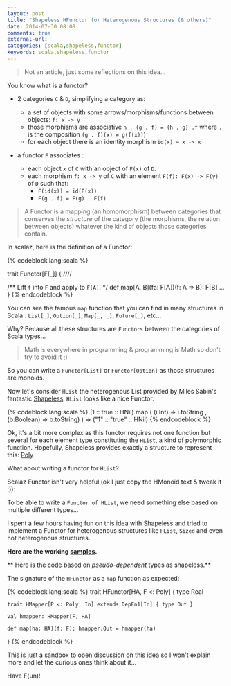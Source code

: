 ```yaml
---
layout: post
title: "Shapeless HFunctor for Heterogenous Structures (& others)"
date: 2014-07-30 08:08
comments: true
external-url:
categories: [scala,shapeless,functor]
keywords: scala,shapeless,functor
---
```


> Not an article, just some reflections on this idea...

You know what is a functor?

- 2 categories `C` & `D`, simplifying a category as:
    * a set of objects with some arrows/morphisms/functions between objects: `f: x -> y`
    * those morphisms are associative `h . (g . f) = (h . g) .f` where `.` is the composition `(g . f)(x) = g(f(x))`)
    * for each object there is an identity morphism `id(x) = x -> x`

- a functor `F` associates :
    * each object `x` of `C` with an object of `F(x)` of `D`.
    * each morphism `f: x -> y` of `C` with an element `F(f): F(x) -> F(y)` of `D` such that:
        - `F(id(x)) = id(F(x))`
        - `F(g . f) = F(g) . F(f)`

> A Functor is a mapping (an homomorphism) between categories that conserves the _structure_ of the category (the morphisms, the relation between objects) whatever the kind of objects those categories contain.

In scalaz, here is the definition of a Functor:

{% codeblock lang:scala %}

trait Functor[F[_]] {
  ////

  /** Lift `f` into `F` and apply to `F[A]`. */
  def map[A, B](fa: F[A])(f: A => B): F[B]
  ...
}
{% endcodeblock %}

You can see the famous `map` function that you can find in many structures in Scala : `List[_]`, `Option[_]`, `Map[_, _]`, `Future[_]`, etc...

Why? Because all these structures are `Functors` between the categories of Scala types... 

> Math is everywhere in programming & programming is Math so don't try to avoid it ;)

So you can write a `Functor[List]` or `Functor[Option]` as those structures are monoids.

Now let's consider `HList` the heterogenous List provided by Miles Sabin's fantastic [Shapeless](https://github.com/milessabin/shapeless/wiki/Feature-overview:-shapeless-2.0.0#heterogenous-lists). `HList` looks like a nice Functor.

{% codeblock lang:scala %}
(1 :: true :: HNil) map (
   (i:Int)     => i.toString ,
   (b:Boolean) => b.toString)
) => ("1" :: "true" :: HNil)
{% endcodeblock %}

Ok, it's a bit more complex as this functor requires not one function but several for each element type constituting the `HList`, a kind of polymorphic function. Hopefully, Shapeless provides exactly a structure to represent this: [Poly](https://github.com/milessabin/shapeless/wiki/Feature-overview:-shapeless-2.0.0#polymorphic-function-values)

What about writing a functor for `HList`?

Scalaz Functor isn't very helpful (ok I just copy the HMonoid text & tweak it ;)):

To be able to write a `Functor of HList`, we need something else based on multiple different types...

I spent a few hours having fun on this idea with Shapeless and tried to implement a Functor for heterogenous structures like `HList`, `Sized` and even not heterogenous structures.

**Here are the working [samples](https://github.com/mandubian/injective/blob/shapeless-ext/src/test/scala/ShapelessSpec.scala#L101).**

** Here is the [code](https://github.com/mandubian/injective/blob/shapeless-ext/src/main/scala/ShapelessExt.scala#L21) based on _pseudo-dependent_ types as shapeless.**

The signature of the `HFunctor` as a `map` function as expected:

{% codeblock lang:scala %}
  trait HFunctor[HA, F <: Poly] {
    type Real

    trait HMapper[P <: Poly, In] extends DepFn1[In] { type Out }

    val hmapper: HMapper[F, HA]

    def map(ha: HA)(f: F): hmapper.Out = hmapper(ha)
  }
{% endcodeblock %}

This is just a sandbox to open discussion on this idea so I won't explain more and let the curious ones think about it...

Have F(un)!

<br/>
<br/>
<br/>
<br/>


